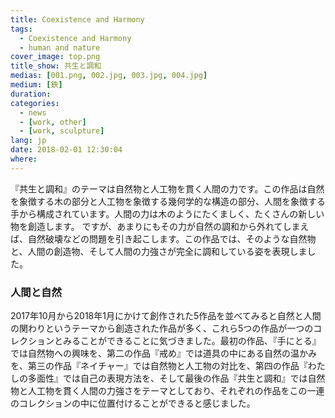 ```yaml
---
title: Coexistence and Harmony
tags:
  - Coexistence and Harmony
  - human and nature
cover_image: top.png
title_show: 共生と調和
medias: [001.png, 002.jpg, 003.jpg, 004.jpg]
medium: [鉄]
duration:
categories:
  - news
  - [work, other]
  - [work, sculpture]
lang: jp
date: 2018-02-01 12:30:04
where:
---
```

<p> 『共生と調和』のテーマは自然物と人工物を貫く人間の力です。この作品は自然を象徴する木の部分と人工物を象徴する幾何学的な構造の部分、人間を象徴する手から構成されています。人間の力は木のようにたくましく、たくさんの新しい物を創造します。
      ですが、あまりにもその力が自然の調和から外れてしまえば、自然破壊などの問題を引き起こします。この作品では、そのような自然物と、人間の創造物、そして人間の力強さが完全に調和している姿を表現しました。
    </p>
<h3>人間と自然</h3>
    <p>2017年10月から2018年1月にかけて創作された5作品を並べてみると自然と人間の関わりというテーマから創造された作品が多く、これら5つの作品が一つのコレクションとみることができることに気づきました。最初の作品、『手にとる』では自然物への興味を、第二の作品『戒め』では道具の中にある自然の温かみを、第三の作品『ネイチャー』では自然物と人工物の対比を、第四の作品『わたしの多面性』では自己の表現方法を、そして最後の作品『共生と調和』では自然物と人工物を貫く人間の力強さをテーマとしており、それぞれの作品をこの一連のコレクションの中に位置付けることができると感じました。</p>

<!--
# Tag Plugins
## Image
{% img [class names] /path/to/image [width] [height] "title text 'alt text'" %}

## Link
{% link text url [external] [title] %}

## YouTube
{% youtube video_id %}

## Vimeo
{% vimeo video_id [width] [height] %}

<!-- more -->
